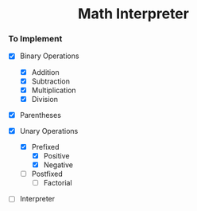 <div align='center'>

  # Math Interpreter
</div>

### To Implement
- [x] Binary Operations
  - [x] Addition
  - [x] Subtraction
  - [x] Multiplication
  - [x] Division
- [x] Parentheses
- [x] Unary Operations
  - [x] Prefixed
    - [x] Positive
    - [x] Negative
  - [ ] Postfixed
    - [ ] Factorial
- [ ] Interpreter


